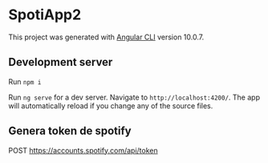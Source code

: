 # SpotiApp2

This project was generated with [Angular CLI](https://github.com/angular/angular-cli) version 10.0.7.

## Development server

Run `npm i`

Run `ng serve` for a dev server. Navigate to `http://localhost:4200/`. The app will automatically reload if you change any of the source files.

## Genera token de spotify
POST https://accounts.spotify.com/api/token

